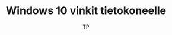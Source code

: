 ---
title: "Windows 10 vinkit tietokoneelle"

tags:
  - kayttojarjestelmat


author: TP

link: http://hs.fi
---